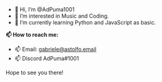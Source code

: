 - 👋 Hi, I’m @AdPuma1001
- 👀 I’m interested in Music and Coding.
- 🌱 I’m currently learning Python and JavaScript as basic.


**📫 How to reach me:**

- 📫 Email: gabriele@astolfo.email
- 📫 Discord AdPuma#1001

Hope to see you there!
